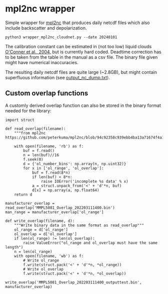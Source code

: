 
# mpl2nc wrapper

Simple wrapper for [mpl2nc](https://github.com/peterkuma/mpl2nc) that produces daily netcdf files which also include backscatter and depolarization.

```
python3 wrapper_mpl2nc_cloudnet.py --date 20240101
```

The calibration constant can be estimated in (not too low) liquid clouds [O'Conner et al., 2004](https://journals.ametsoc.org/view/journals/atot/21/5/1520-0426_2004_021_0777_atfaoc_2_0_co_2.xml), but is currently hard coded.
Deadtime correction has to be taken from the table in the manual as a csv file. The binary file given might have numerical inaccuracies.

The resulting daily netcdf files are quite large (~2.8GB), but might contain superfluous information (see [output_nc_dump.txt](output_nc_dump.txt)).

## Custom overlap functions

A customly derived overlap function can also be stored in the binary format needed for the library:

```
import struct

def read_overlap(filename):
    """from mpl2nc https://github.com/peterkuma/mpl2nc/blob/94c92358c939ebb4ba13a71674f4a18695de051a/mpl2nc.py#L208"""

    with open(filename, 'rb') as f:
        buf = f.read()
        n = len(buf)//16
        f.seek(0)
        d = {'ol_number_bins': np.array(n, np.uint32)}
        for x in ['ol_range', 'ol_overlap']:
            buf = f.read(8*n)
            if len(buf) < 8*n:
                raise IOError('incomplete %s data' % x)
            a = struct.unpack_from('<' + 'd'*n, buf)
            d[x] = np.array(a, np.float64)
    return d

manufacturer_overlap = read_overlap('MMPL5081_Overlap_202203111400.bin')
man_range = manufacturer_overlap['ol_range']
```


```
def write_overlap(filename, d):
    """Write binary data in the same format as read_overlap"""
    ol_range = d['ol_range']
    ol_overlap = d['ol_overlap']
    if len(ol_range) != len(ol_overlap):
        raise ValueError("ol_range and ol_overlap must have the same length")
    n = len(ol_range)
    with open(filename, 'wb') as f:
        # Write ol_range
        f.write(struct.pack('<' + 'd'*n, *ol_range))
        # Write ol_overlap
        f.write(struct.pack('<' + 'd'*n, *ol_overlap))

write_overlap('MMPL5081_Overlap_202203111400_outputtest.bin', manufacturer_overlap)
```